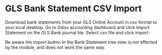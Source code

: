 # GLS Bank Statement CSV Import

Download bank statements from your GLS Online Account in csv format to your local desktop.
Go to Odoo accounting dashboard and click Import Statement on the GLS Bank journal tile.
Select csv file and click import.

Be aware the import button In the Bank Statement tree view is not effected by the module,
and does not work the same way.
